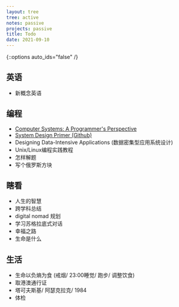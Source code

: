 ```yaml
---
layout: tree
tree: active
notes: passive
projects: passive
title: Todo
date: 2021-09-10
---
```



{::options auto_ids="false" /}


## 英语
* 新概念英语

## 编程
* [Computer Systems: A Programmer's Perspective](http://csapp.cs.cmu.edu/3e/home.html)
* [System Design Primer (Github)](https://github.com/donnemartin/system-design-primer)
* Designing Data-Intensive Applications (数据密集型应用系统设计)
* Unix/Linux编程实践教程
* 怎样解题
* 写个俄罗斯方块

## 瞎看
* 人生的智慧
* 跨学科总结
* digital nomad 规划
* 学习苏格拉底式对话
* 幸福之路
* 生命是什么

## 生活
* 生命以负熵为食 (戒烟/ 23:00睡觉/ 跑步/ 调整饮食)
* 取港澳通行证
* 塔可夫斯基/ 阿瑟克拉克/ 1984
* 体检

